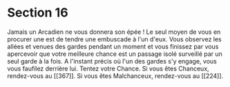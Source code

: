 # Section 16

Jamais un Arcadien ne vous donnera son épée ! Le seul moyen de vous en procurer une est de tendre une embuscade à l'un d'eux. Vous observez les allées et venues des gardes pendant un moment et vous finissez par vous apercevoir que votre meilleure chance est un passage isolé surveillé par un seul garde à la fois. A l'instant précis où l'un des gardes s'y engage, vous vous faufilez derrière lui. Tentez votre Chance. Si vous êtes Chanceux, rendez-vous au [[367]]. Si vous êtes Malchanceux, rendez-vous au [[224]].